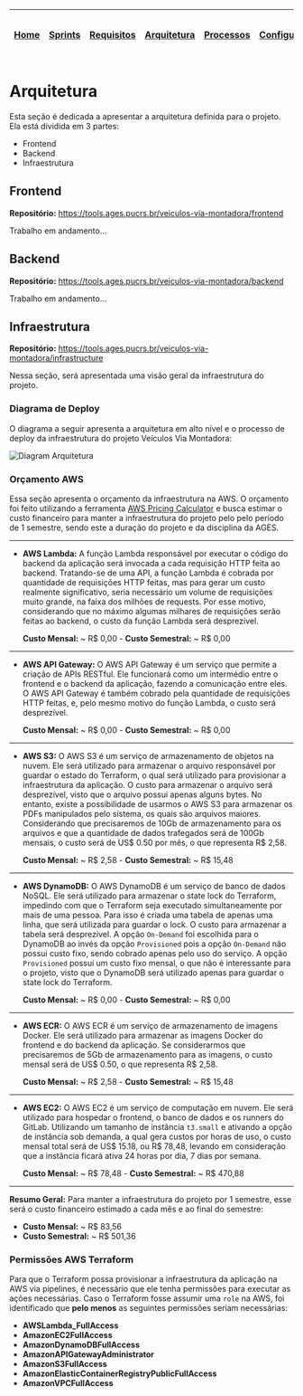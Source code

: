 | [Home](home) | [Sprints](sprints) | [Requisitos](requisitos) | [Arquitetura](arquitetura) | [Processos](processos) | [Configuração](configuracao) | [Mockups](mockups) | [Banco de Dados](banco_dados) | [Instalação](instalacao) | [Gerência de Projeto](Gerenciamento do Projeto) | [Horários Disponiveis](horarios) |
| ------------ | ------------------ | ------------------------ | -------------------------- | ---------------------- | ---------------------------- | ------------------ | ----------------------------- | ------------------------ | ----------------------------------------------- | -------------------------------- |

# Arquitetura

Esta seção é dedicada a apresentar a arquitetura definida para o projeto. Ela está dividida em 3 partes:

- Frontend
- Backend
- Infraestrutura

## Frontend

**Repositório:** https://tools.ages.pucrs.br/veiculos-via-montadora/frontend

Trabalho em andamento...

## Backend

**Repositório:** https://tools.ages.pucrs.br/veiculos-via-montadora/backend

Trabalho em andamento...

## Infraestrutura

**Repositório:** https://tools.ages.pucrs.br/veiculos-via-montadora/infrastructure

Nessa seção, será apresentada uma visão geral da infraestrutura do projeto.

### Diagrama de Deploy

O diagrama a seguir apresenta a arquitetura em alto nível e o processo de deploy da infraestrutura do projeto Veículos Via Montadora:

![Diagram Arquitetura](https://tools.ages.pucrs.br/veiculos-via-montadora/wiki/-/raw/main/pictures/architecture/architecture-deploy-diagram.png)

### Orçamento AWS

Essa seção apresenta o orçamento da infraestrutura na AWS. O orçamento foi feito utilizando a ferramenta [AWS Pricing Calculator](https://calculator.aws/#/) e busca estimar o custo financeiro para manter a infraestrutura do projeto pelo pelo período de 1 semestre, sendo este a duração do projeto e da disciplina da AGES.

<hr />

- **AWS Lambda:** A função Lambda responsável por executar o código do backend da aplicação será invocada a cada requisição HTTP feita ao backend. Tratando-se de uma API, a função Lambda é cobrada por quantidade de requisições HTTP feitas, mas para gerar um custo realmente significativo, seria necessário um volume de requisições muito grande, na faixa dos milhões de requests. Por esse motivo, considerando que no máximo algumas milhares de requisições serão feitas ao backend, o custo da função Lambda será desprezível.

  **Custo Mensal:** ~ R$ 0,00 -
  **Custo Semestral:** ~ R$ 0,00

<hr />

- **AWS API Gateway:** O AWS API Gateway é um serviço que permite a criação de APIs RESTful. Ele funcionará como um intermédio entre o frontend e o backend da aplicação, fazendo a comunicação entre eles. O AWS API Gateway é também cobrado pela quantidade de requisições HTTP feitas, e, pelo mesmo motivo do função Lambda, o custo será desprezível.

  **Custo Mensal:** ~ R$ 0,00 -
  **Custo Semestral:** ~ R$ 0,00

<hr />

- **AWS S3:** O AWS S3 é um serviço de armazenamento de objetos na nuvem. Ele será utilizado para armazenar o arquivo responsável por guardar o estado do Terraform, o qual será utilizado para provisionar a infraestrutura da aplicação. O custo para armazenar o arquivo será desprezível, visto que o arquivo possui apenas alguns bytes. No entanto, existe a possibilidade de usarmos o AWS S3 para armazenar os PDFs manipulados pelo sistema, os quais são arquivos maiores. Considerando que precisaremos de 10Gb de armazenamento para os arquivos e que a quantidade de dados trafegados será de 100Gb mensais, o custo será de US$ 0.50 por mês, o que representa R$ 2,58.

  **Custo Mensal:** ~ R$ 2,58 -
  **Custo Semestral:** ~ R$ 15,48

<hr />

- **AWS DynamoDB:** O AWS DynamoDB é um serviço de banco de dados NoSQL. Ele será utilizado para armazenar o state lock do Terraform, impedindo com que o Terraform seja executado simultaneamente por mais de uma pessoa. Para isso é criada uma tabela de apenas uma linha, que será utilizada para guardar o lock. O custo para armazenar a tabela será desprezível. A opção `On-Demand` foi escolhida para o DynamoDB ao invés da opção `Provisioned` pois a opção `On-Demand` não possui custo fixo, sendo cobrado apenas pelo uso do serviço. A opção `Provisioned` possui um custo fixo mensal, o que não é interessante para o projeto, visto que o DynamoDB será utilizado apenas para guardar o state lock do Terraform.

  **Custo Mensal:** ~ R$ 0,00 -
  **Custo Semestral:** ~ R$ 0,00

<hr />

- **AWS ECR:** O AWS ECR é um serviço de armazenamento de imagens Docker. Ele será utilizado para armazenar as imagens Docker do frontend e do backend da aplicação. Se considerarmos que precisaremos de 5Gb de armazenamento para as imagens, o custo mensal será de US$ 0.50, o que representa R$ 2,58.

  **Custo Mensal:** ~ R$ 2,58 -
  **Custo Semestral:** ~ R$ 15,48

<hr />

- **AWS EC2:** O AWS EC2 é um serviço de computação em nuvem. Ele será utilizado para hospedar o frontend, o banco de dados e os runners do GitLab. Utilizando um tamanho de instância `t3.small` e ativando a opção de instância sob demanda, a qual gera custos por horas de uso, o custo mensal total será de US$ 15.18, ou R$ 78,48, levando em consideração que a instância ficará ativa 24 horas por dia, 7 dias por semana.

  **Custo Mensal:** ~ R$ 78,48 -
  **Custo Semestral:** ~ R$ 470,88

<hr />

**Resumo Geral:** Para manter a infraestrutura do projeto por 1 semestre, esse será o custo financeiro estimado a cada mês e ao final do semestre:

- **Custo Mensal:** ~ R$ 83,56
- **Custo Semestral:** ~ R$ 501,36

### Permissões AWS Terraform

Para que o Terraform possa provisionar a infraestrutura da aplicação na AWS via pipelines, é necessário que ele tenha permissões para executar as ações necessárias. Caso o Terraform fosse assumir uma `role` na AWS, foi identificado que **pelo menos** as seguintes permissões seriam necessárias:

- **AWSLambda_FullAccess**
- **AmazonEC2FullAccess**
- **AmazonDynamoDBFullAccess**
- **AmazonAPIGatewayAdministrator**
- **AmazonS3FullAccess**
- **AmazonElasticContainerRegistryPublicFullAccess**
- **AmazonVPCFullAccess**

